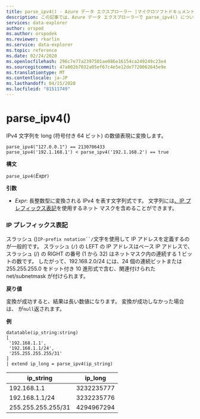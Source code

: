 ```yaml
---
title: parse_ipv4() - Azure データ エクスプローラー |マイクロソフトドキュメント
description: この記事では、Azure データ エクスプローラーで parse_ipv4() について説明します。
services: data-explorer
author: orspod
ms.author: orspodek
ms.reviewer: rkarlin
ms.service: data-explorer
ms.topic: reference
ms.date: 02/24/2020
ms.openlocfilehash: 296c7e77a2397501ae086e16154ca249249c23e4
ms.sourcegitcommit: 47a002b7032a05ef67c4e5e12de7720062645e9e
ms.translationtype: MT
ms.contentlocale: ja-JP
ms.lasthandoff: 04/15/2020
ms.locfileid: "81511749"
---
```

# <a name="parse_ipv4"></a>parse_ipv4()

IPv4 文字列を long (符号付き 64 ビット) の数値表現に変換します。

```kusto
parse_ipv4("127.0.0.1") == 2130706433
parse_ipv4('192.1.168.1') < parse_ipv4('192.1.168.2') == true
```

**構文**

`parse_ipv4(`*Expr*`)`

**引数**

* *Expr*: 長整数型に変換される IPv4 を表す文字列式です。 文字列には[、IP プレフィックス表記](#ip-prefix-notation)を使用するネット マスクを含めることができます。

### <a name="ip-prefix-notation"></a>IP プレフィックス表記

スラッシュ ()`IP-prefix notation``/`文字を使用して IP アドレスを定義するのが一般的です。
スラッシュ (`/`) の LEFT の IP アドレスはベース IP アドレスで、スラッシュ (/) の RIGHT の番号 (1 から 32) はネットマスク内の連続する 1 ビットの数です。 したがって、192.168.2.0/24 には、24 個の連続ビットまたは 255.255.255.0 をドット付き 10 進形式で含む、関連付けられた net/subnetmask が付けられます。

**戻り値**

変換が成功すると、結果は長い数値になります。
変換が成功しなかった場合は、 が`null`返されます。
 
**例**

```kusto
datatable(ip_string:string)
[
 '192.168.1.1',
 '192.168.1.1/24',
 '255.255.255.255/31'
]
| extend ip_long = parse_ipv4(ip_string)
```

|ip_string|ip_long|
|---|---|
|192.168.1.1|3232235777|
|192.168.1.1/24|3232235776|
|255.255.255.255/31|4294967294|